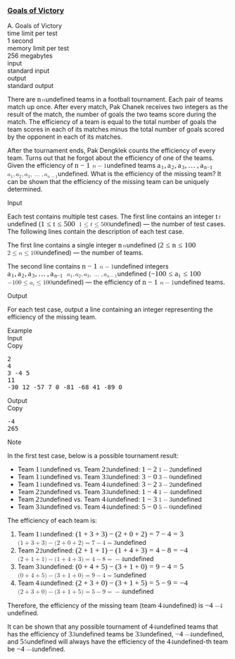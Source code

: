 <h3><a href="https://codeforces.com/contest/1877/problem/A" target="_blank" rel="noopener noreferrer">Goals of Victory</a></h3>
<div class="header"><div class="title">A. Goals of Victory</div><div class="time-limit"><div class="property-title">time limit per test</div>1 second</div><div class="memory-limit"><div class="property-title">memory limit per test</div>256 megabytes</div><div class="input-file input-standard"><div class="property-title">input</div>standard input</div><div class="output-file output-standard"><div class="property-title">output</div>standard output</div></div><div><p>There are <span class="MathJax_Preview" style="color: inherit;"></span><span class="MathJax" id="MathJax-Element-1-Frame" tabindex="0" data-mathml="&lt;math xmlns=&quot;http://www.w3.org/1998/Math/MathML&quot;&gt;&lt;mi&gt;n&lt;/mi&gt;&lt;/math&gt;" role="presentation" style="position: relative;"><nobr aria-hidden="true"><span class="math" id="MathJax-Span-1" style="width: 0.764em; display: inline-block;"><span style="display: inline-block; position: relative; width: 0.588em; height: 0px; font-size: 122%;"><span style="position: absolute; clip: rect(1.525em, 1000.59em, 2.345em, -999.997em); top: -2.163em; left: 0em;"><span class="mrow" id="MathJax-Span-2"><span class="mi" id="MathJax-Span-3" style="font-family: MathJax_Math-italic;">n</span></span><span style="display: inline-block; width: 0px; height: 2.169em;"></span></span></span><span style="display: inline-block; overflow: hidden; vertical-align: -0.068em; border-left: 0px solid; width: 0px; height: 0.718em;"></span></span></nobr><span class="MJX_Assistive_MathML" role="presentation"><math xmlns="http://www.w3.org/1998/Math/MathML"><mi>n</mi></math></span></span>undefined teams in a football tournament. Each pair of teams match up once. After every match, Pak Chanek receives two integers as the result of the match, the number of goals the two teams score during the match. The efficiency of a team is equal to the total number of goals the team scores in each of its matches minus the total number of goals scored by the opponent in each of its matches.</p><p>After the tournament ends, Pak Dengklek counts the efficiency of every team. Turns out that he forgot about the efficiency of one of the teams. Given the efficiency of <span class="MathJax_Preview" style="color: inherit;"></span><span class="MathJax" id="MathJax-Element-2-Frame" tabindex="0" data-mathml="&lt;math xmlns=&quot;http://www.w3.org/1998/Math/MathML&quot;&gt;&lt;mi&gt;n&lt;/mi&gt;&lt;mo&gt;&amp;#x2212;&lt;/mo&gt;&lt;mn&gt;1&lt;/mn&gt;&lt;/math&gt;" role="presentation" style="position: relative;"><nobr aria-hidden="true"><span class="math" id="MathJax-Span-4" style="width: 2.872em; display: inline-block;"><span style="display: inline-block; position: relative; width: 2.345em; height: 0px; font-size: 122%;"><span style="position: absolute; clip: rect(1.35em, 1002.29em, 2.403em, -999.997em); top: -2.163em; left: 0em;"><span class="mrow" id="MathJax-Span-5"><span class="mi" id="MathJax-Span-6" style="font-family: MathJax_Math-italic;">n</span><span class="mo" id="MathJax-Span-7" style="font-family: MathJax_Main; padding-left: 0.237em;">−</span><span class="mn" id="MathJax-Span-8" style="font-family: MathJax_Main; padding-left: 0.237em;">1</span></span><span style="display: inline-block; width: 0px; height: 2.169em;"></span></span></span><span style="display: inline-block; overflow: hidden; vertical-align: -0.139em; border-left: 0px solid; width: 0px; height: 1.075em;"></span></span></nobr><span class="MJX_Assistive_MathML" role="presentation"><math xmlns="http://www.w3.org/1998/Math/MathML"><mi>n</mi><mo>−</mo><mn>1</mn></math></span></span>undefined teams <span class="MathJax_Preview" style="color: inherit;"></span><span class="MathJax" id="MathJax-Element-3-Frame" tabindex="0" data-mathml="&lt;math xmlns=&quot;http://www.w3.org/1998/Math/MathML&quot;&gt;&lt;msub&gt;&lt;mi&gt;a&lt;/mi&gt;&lt;mn&gt;1&lt;/mn&gt;&lt;/msub&gt;&lt;mo&gt;,&lt;/mo&gt;&lt;msub&gt;&lt;mi&gt;a&lt;/mi&gt;&lt;mn&gt;2&lt;/mn&gt;&lt;/msub&gt;&lt;mo&gt;,&lt;/mo&gt;&lt;msub&gt;&lt;mi&gt;a&lt;/mi&gt;&lt;mn&gt;3&lt;/mn&gt;&lt;/msub&gt;&lt;mo&gt;,&lt;/mo&gt;&lt;mo&gt;&amp;#x2026;&lt;/mo&gt;&lt;mo&gt;,&lt;/mo&gt;&lt;msub&gt;&lt;mi&gt;a&lt;/mi&gt;&lt;mrow class=&quot;MJX-TeXAtom-ORD&quot;&gt;&lt;mi&gt;n&lt;/mi&gt;&lt;mo&gt;&amp;#x2212;&lt;/mo&gt;&lt;mn&gt;1&lt;/mn&gt;&lt;/mrow&gt;&lt;/msub&gt;&lt;/math&gt;" role="presentation" style="position: relative;"><nobr aria-hidden="true"><span class="math" id="MathJax-Span-9" style="width: 9.663em; display: inline-block;"><span style="display: inline-block; position: relative; width: 7.907em; height: 0px; font-size: 122%;"><span style="position: absolute; clip: rect(1.525em, 1007.91em, 2.579em, -999.997em); top: -2.163em; left: 0em;"><span class="mrow" id="MathJax-Span-10"><span class="msubsup" id="MathJax-Span-11"><span style="display: inline-block; position: relative; width: 0.94em; height: 0px;"><span style="position: absolute; clip: rect(3.34em, 1000.53em, 4.16em, -999.997em); top: -3.978em; left: 0em;"><span class="mi" id="MathJax-Span-12" style="font-family: MathJax_Math-italic;">a</span><span style="display: inline-block; width: 0px; height: 3.984em;"></span></span><span style="position: absolute; top: -3.803em; left: 0.53em;"><span class="mn" id="MathJax-Span-13" style="font-size: 70.7%; font-family: MathJax_Main;">1</span><span style="display: inline-block; width: 0px; height: 3.984em;"></span></span></span></span><span class="mo" id="MathJax-Span-14" style="font-family: MathJax_Main;">,</span><span class="msubsup" id="MathJax-Span-15" style="padding-left: 0.179em;"><span style="display: inline-block; position: relative; width: 0.94em; height: 0px;"><span style="position: absolute; clip: rect(3.34em, 1000.53em, 4.16em, -999.997em); top: -3.978em; left: 0em;"><span class="mi" id="MathJax-Span-16" style="font-family: MathJax_Math-italic;">a</span><span style="display: inline-block; width: 0px; height: 3.984em;"></span></span><span style="position: absolute; top: -3.803em; left: 0.53em;"><span class="mn" id="MathJax-Span-17" style="font-size: 70.7%; font-family: MathJax_Main;">2</span><span style="display: inline-block; width: 0px; height: 3.984em;"></span></span></span></span><span class="mo" id="MathJax-Span-18" style="font-family: MathJax_Main;">,</span><span class="msubsup" id="MathJax-Span-19" style="padding-left: 0.179em;"><span style="display: inline-block; position: relative; width: 0.94em; height: 0px;"><span style="position: absolute; clip: rect(3.34em, 1000.53em, 4.16em, -999.997em); top: -3.978em; left: 0em;"><span class="mi" id="MathJax-Span-20" style="font-family: MathJax_Math-italic;">a</span><span style="display: inline-block; width: 0px; height: 3.984em;"></span></span><span style="position: absolute; top: -3.803em; left: 0.53em;"><span class="mn" id="MathJax-Span-21" style="font-size: 70.7%; font-family: MathJax_Main;">3</span><span style="display: inline-block; width: 0px; height: 3.984em;"></span></span></span></span><span class="mo" id="MathJax-Span-22" style="font-family: MathJax_Main;">,</span><span class="mo" id="MathJax-Span-23" style="font-family: MathJax_Main; padding-left: 0.179em;">…</span><span class="mo" id="MathJax-Span-24" style="font-family: MathJax_Main; padding-left: 0.179em;">,</span><span class="msubsup" id="MathJax-Span-25" style="padding-left: 0.179em;"><span style="display: inline-block; position: relative; width: 1.935em; height: 0px;"><span style="position: absolute; clip: rect(3.34em, 1000.53em, 4.16em, -999.997em); top: -3.978em; left: 0em;"><span class="mi" id="MathJax-Span-26" style="font-family: MathJax_Math-italic;">a</span><span style="display: inline-block; width: 0px; height: 3.984em;"></span></span><span style="position: absolute; top: -3.803em; left: 0.53em;"><span class="texatom" id="MathJax-Span-27"><span class="mrow" id="MathJax-Span-28"><span class="mi" id="MathJax-Span-29" style="font-size: 70.7%; font-family: MathJax_Math-italic;">n</span><span class="mo" id="MathJax-Span-30" style="font-size: 70.7%; font-family: MathJax_Main;">−</span><span class="mn" id="MathJax-Span-31" style="font-size: 70.7%; font-family: MathJax_Main;">1</span></span></span><span style="display: inline-block; width: 0px; height: 3.984em;"></span></span></span></span></span><span style="display: inline-block; width: 0px; height: 2.169em;"></span></span></span><span style="display: inline-block; overflow: hidden; vertical-align: -0.354em; border-left: 0px solid; width: 0px; height: 0.932em;"></span></span></nobr><span class="MJX_Assistive_MathML" role="presentation"><math xmlns="http://www.w3.org/1998/Math/MathML"><msub><mi>a</mi><mn>1</mn></msub><mo>,</mo><msub><mi>a</mi><mn>2</mn></msub><mo>,</mo><msub><mi>a</mi><mn>3</mn></msub><mo>,</mo><mo>…</mo><mo>,</mo><msub><mi>a</mi><mrow class="MJX-TeXAtom-ORD"><mi>n</mi><mo>−</mo><mn>1</mn></mrow></msub></math></span></span>undefined. What is the efficiency of the missing team? It can be shown that the efficiency of the missing team can be uniquely determined.</p></div><div class="input-specification"><div class="section-title">Input</div><p>Each test contains multiple test cases. The first line contains an integer <span class="MathJax_Preview" style="color: inherit;"></span><span class="MathJax" id="MathJax-Element-4-Frame" tabindex="0" data-mathml="&lt;math xmlns=&quot;http://www.w3.org/1998/Math/MathML&quot;&gt;&lt;mi&gt;t&lt;/mi&gt;&lt;/math&gt;" role="presentation" style="position: relative;"><nobr aria-hidden="true"><span class="math" id="MathJax-Span-32" style="width: 0.471em; display: inline-block;"><span style="display: inline-block; position: relative; width: 0.354em; height: 0px; font-size: 122%;"><span style="position: absolute; clip: rect(1.35em, 1000.3em, 2.345em, -999.997em); top: -2.163em; left: 0em;"><span class="mrow" id="MathJax-Span-33"><span class="mi" id="MathJax-Span-34" style="font-family: MathJax_Math-italic;">t</span></span><span style="display: inline-block; width: 0px; height: 2.169em;"></span></span></span><span style="display: inline-block; overflow: hidden; vertical-align: -0.068em; border-left: 0px solid; width: 0px; height: 0.932em;"></span></span></nobr><span class="MJX_Assistive_MathML" role="presentation"><math xmlns="http://www.w3.org/1998/Math/MathML"><mi>t</mi></math></span></span>undefined (<span class="MathJax_Preview" style="color: inherit;"></span><span class="MathJax" id="MathJax-Element-5-Frame" tabindex="0" data-mathml="&lt;math xmlns=&quot;http://www.w3.org/1998/Math/MathML&quot;&gt;&lt;mn&gt;1&lt;/mn&gt;&lt;mo&gt;&amp;#x2264;&lt;/mo&gt;&lt;mi&gt;t&lt;/mi&gt;&lt;mo&gt;&amp;#x2264;&lt;/mo&gt;&lt;mn&gt;500&lt;/mn&gt;&lt;/math&gt;" role="presentation" style="position: relative;"><nobr aria-hidden="true"><span class="math" id="MathJax-Span-35" style="width: 6.209em; display: inline-block;"><span style="display: inline-block; position: relative; width: 5.097em; height: 0px; font-size: 122%;"><span style="position: absolute; clip: rect(1.35em, 1005.04em, 2.462em, -999.997em); top: -2.163em; left: 0em;"><span class="mrow" id="MathJax-Span-36"><span class="mn" id="MathJax-Span-37" style="font-family: MathJax_Main;">1</span><span class="mo" id="MathJax-Span-38" style="font-family: MathJax_Main; padding-left: 0.296em;">≤</span><span class="mi" id="MathJax-Span-39" style="font-family: MathJax_Math-italic; padding-left: 0.296em;">t</span><span class="mo" id="MathJax-Span-40" style="font-family: MathJax_Main; padding-left: 0.296em;">≤</span><span class="mn" id="MathJax-Span-41" style="font-family: MathJax_Main; padding-left: 0.296em;">500</span></span><span style="display: inline-block; width: 0px; height: 2.169em;"></span></span></span><span style="display: inline-block; overflow: hidden; vertical-align: -0.211em; border-left: 0px solid; width: 0px; height: 1.146em;"></span></span></nobr><span class="MJX_Assistive_MathML" role="presentation"><math xmlns="http://www.w3.org/1998/Math/MathML"><mn>1</mn><mo>≤</mo><mi>t</mi><mo>≤</mo><mn>500</mn></math></span></span>undefined) — the number of test cases. The following lines contain the description of each test case.</p><p>The first line contains a single integer <span class="MathJax_Preview" style="color: inherit;"></span><span class="MathJax" id="MathJax-Element-6-Frame" tabindex="0" data-mathml="&lt;math xmlns=&quot;http://www.w3.org/1998/Math/MathML&quot;&gt;&lt;mi&gt;n&lt;/mi&gt;&lt;/math&gt;" role="presentation" style="position: relative;"><nobr aria-hidden="true"><span class="math" id="MathJax-Span-42" style="width: 0.764em; display: inline-block;"><span style="display: inline-block; position: relative; width: 0.588em; height: 0px; font-size: 122%;"><span style="position: absolute; clip: rect(1.525em, 1000.59em, 2.345em, -999.997em); top: -2.163em; left: 0em;"><span class="mrow" id="MathJax-Span-43"><span class="mi" id="MathJax-Span-44" style="font-family: MathJax_Math-italic;">n</span></span><span style="display: inline-block; width: 0px; height: 2.169em;"></span></span></span><span style="display: inline-block; overflow: hidden; vertical-align: -0.068em; border-left: 0px solid; width: 0px; height: 0.718em;"></span></span></nobr><span class="MJX_Assistive_MathML" role="presentation"><math xmlns="http://www.w3.org/1998/Math/MathML"><mi>n</mi></math></span></span>undefined (<span class="MathJax_Preview" style="color: inherit;"></span><span class="MathJax" id="MathJax-Element-7-Frame" tabindex="0" data-mathml="&lt;math xmlns=&quot;http://www.w3.org/1998/Math/MathML&quot;&gt;&lt;mn&gt;2&lt;/mn&gt;&lt;mo&gt;&amp;#x2264;&lt;/mo&gt;&lt;mi&gt;n&lt;/mi&gt;&lt;mo&gt;&amp;#x2264;&lt;/mo&gt;&lt;mn&gt;100&lt;/mn&gt;&lt;/math&gt;" role="presentation" style="position: relative;"><nobr aria-hidden="true"><span class="math" id="MathJax-Span-45" style="width: 6.502em; display: inline-block;"><span style="display: inline-block; position: relative; width: 5.331em; height: 0px; font-size: 122%;"><span style="position: absolute; clip: rect(1.35em, 1005.27em, 2.462em, -999.997em); top: -2.163em; left: 0em;"><span class="mrow" id="MathJax-Span-46"><span class="mn" id="MathJax-Span-47" style="font-family: MathJax_Main;">2</span><span class="mo" id="MathJax-Span-48" style="font-family: MathJax_Main; padding-left: 0.296em;">≤</span><span class="mi" id="MathJax-Span-49" style="font-family: MathJax_Math-italic; padding-left: 0.296em;">n</span><span class="mo" id="MathJax-Span-50" style="font-family: MathJax_Main; padding-left: 0.296em;">≤</span><span class="mn" id="MathJax-Span-51" style="font-family: MathJax_Main; padding-left: 0.296em;">100</span></span><span style="display: inline-block; width: 0px; height: 2.169em;"></span></span></span><span style="display: inline-block; overflow: hidden; vertical-align: -0.211em; border-left: 0px solid; width: 0px; height: 1.146em;"></span></span></nobr><span class="MJX_Assistive_MathML" role="presentation"><math xmlns="http://www.w3.org/1998/Math/MathML"><mn>2</mn><mo>≤</mo><mi>n</mi><mo>≤</mo><mn>100</mn></math></span></span>undefined) — the number of teams.</p><p>The second line contains <span class="MathJax_Preview" style="color: inherit;"></span><span class="MathJax" id="MathJax-Element-8-Frame" tabindex="0" data-mathml="&lt;math xmlns=&quot;http://www.w3.org/1998/Math/MathML&quot;&gt;&lt;mi&gt;n&lt;/mi&gt;&lt;mo&gt;&amp;#x2212;&lt;/mo&gt;&lt;mn&gt;1&lt;/mn&gt;&lt;/math&gt;" role="presentation" style="position: relative;"><nobr aria-hidden="true"><span class="math" id="MathJax-Span-52" style="width: 2.872em; display: inline-block;"><span style="display: inline-block; position: relative; width: 2.345em; height: 0px; font-size: 122%;"><span style="position: absolute; clip: rect(1.35em, 1002.29em, 2.403em, -999.997em); top: -2.163em; left: 0em;"><span class="mrow" id="MathJax-Span-53"><span class="mi" id="MathJax-Span-54" style="font-family: MathJax_Math-italic;">n</span><span class="mo" id="MathJax-Span-55" style="font-family: MathJax_Main; padding-left: 0.237em;">−</span><span class="mn" id="MathJax-Span-56" style="font-family: MathJax_Main; padding-left: 0.237em;">1</span></span><span style="display: inline-block; width: 0px; height: 2.169em;"></span></span></span><span style="display: inline-block; overflow: hidden; vertical-align: -0.139em; border-left: 0px solid; width: 0px; height: 1.075em;"></span></span></nobr><span class="MJX_Assistive_MathML" role="presentation"><math xmlns="http://www.w3.org/1998/Math/MathML"><mi>n</mi><mo>−</mo><mn>1</mn></math></span></span>undefined integers <span class="MathJax_Preview" style="color: inherit;"></span><span class="MathJax" id="MathJax-Element-9-Frame" tabindex="0" data-mathml="&lt;math xmlns=&quot;http://www.w3.org/1998/Math/MathML&quot;&gt;&lt;msub&gt;&lt;mi&gt;a&lt;/mi&gt;&lt;mn&gt;1&lt;/mn&gt;&lt;/msub&gt;&lt;mo&gt;,&lt;/mo&gt;&lt;msub&gt;&lt;mi&gt;a&lt;/mi&gt;&lt;mn&gt;2&lt;/mn&gt;&lt;/msub&gt;&lt;mo&gt;,&lt;/mo&gt;&lt;msub&gt;&lt;mi&gt;a&lt;/mi&gt;&lt;mn&gt;3&lt;/mn&gt;&lt;/msub&gt;&lt;mo&gt;,&lt;/mo&gt;&lt;mo&gt;&amp;#x2026;&lt;/mo&gt;&lt;mo&gt;,&lt;/mo&gt;&lt;msub&gt;&lt;mi&gt;a&lt;/mi&gt;&lt;mrow class=&quot;MJX-TeXAtom-ORD&quot;&gt;&lt;mi&gt;n&lt;/mi&gt;&lt;mo&gt;&amp;#x2212;&lt;/mo&gt;&lt;mn&gt;1&lt;/mn&gt;&lt;/mrow&gt;&lt;/msub&gt;&lt;/math&gt;" role="presentation" style="position: relative;"><nobr aria-hidden="true"><span class="math" id="MathJax-Span-57" style="width: 9.663em; display: inline-block;"><span style="display: inline-block; position: relative; width: 7.907em; height: 0px; font-size: 122%;"><span style="position: absolute; clip: rect(1.525em, 1007.91em, 2.579em, -999.997em); top: -2.163em; left: 0em;"><span class="mrow" id="MathJax-Span-58"><span class="msubsup" id="MathJax-Span-59"><span style="display: inline-block; position: relative; width: 0.94em; height: 0px;"><span style="position: absolute; clip: rect(3.34em, 1000.53em, 4.16em, -999.997em); top: -3.978em; left: 0em;"><span class="mi" id="MathJax-Span-60" style="font-family: MathJax_Math-italic;">a</span><span style="display: inline-block; width: 0px; height: 3.984em;"></span></span><span style="position: absolute; top: -3.803em; left: 0.53em;"><span class="mn" id="MathJax-Span-61" style="font-size: 70.7%; font-family: MathJax_Main;">1</span><span style="display: inline-block; width: 0px; height: 3.984em;"></span></span></span></span><span class="mo" id="MathJax-Span-62" style="font-family: MathJax_Main;">,</span><span class="msubsup" id="MathJax-Span-63" style="padding-left: 0.179em;"><span style="display: inline-block; position: relative; width: 0.94em; height: 0px;"><span style="position: absolute; clip: rect(3.34em, 1000.53em, 4.16em, -999.997em); top: -3.978em; left: 0em;"><span class="mi" id="MathJax-Span-64" style="font-family: MathJax_Math-italic;">a</span><span style="display: inline-block; width: 0px; height: 3.984em;"></span></span><span style="position: absolute; top: -3.803em; left: 0.53em;"><span class="mn" id="MathJax-Span-65" style="font-size: 70.7%; font-family: MathJax_Main;">2</span><span style="display: inline-block; width: 0px; height: 3.984em;"></span></span></span></span><span class="mo" id="MathJax-Span-66" style="font-family: MathJax_Main;">,</span><span class="msubsup" id="MathJax-Span-67" style="padding-left: 0.179em;"><span style="display: inline-block; position: relative; width: 0.94em; height: 0px;"><span style="position: absolute; clip: rect(3.34em, 1000.53em, 4.16em, -999.997em); top: -3.978em; left: 0em;"><span class="mi" id="MathJax-Span-68" style="font-family: MathJax_Math-italic;">a</span><span style="display: inline-block; width: 0px; height: 3.984em;"></span></span><span style="position: absolute; top: -3.803em; left: 0.53em;"><span class="mn" id="MathJax-Span-69" style="font-size: 70.7%; font-family: MathJax_Main;">3</span><span style="display: inline-block; width: 0px; height: 3.984em;"></span></span></span></span><span class="mo" id="MathJax-Span-70" style="font-family: MathJax_Main;">,</span><span class="mo" id="MathJax-Span-71" style="font-family: MathJax_Main; padding-left: 0.179em;">…</span><span class="mo" id="MathJax-Span-72" style="font-family: MathJax_Main; padding-left: 0.179em;">,</span><span class="msubsup" id="MathJax-Span-73" style="padding-left: 0.179em;"><span style="display: inline-block; position: relative; width: 1.935em; height: 0px;"><span style="position: absolute; clip: rect(3.34em, 1000.53em, 4.16em, -999.997em); top: -3.978em; left: 0em;"><span class="mi" id="MathJax-Span-74" style="font-family: MathJax_Math-italic;">a</span><span style="display: inline-block; width: 0px; height: 3.984em;"></span></span><span style="position: absolute; top: -3.803em; left: 0.53em;"><span class="texatom" id="MathJax-Span-75"><span class="mrow" id="MathJax-Span-76"><span class="mi" id="MathJax-Span-77" style="font-size: 70.7%; font-family: MathJax_Math-italic;">n</span><span class="mo" id="MathJax-Span-78" style="font-size: 70.7%; font-family: MathJax_Main;">−</span><span class="mn" id="MathJax-Span-79" style="font-size: 70.7%; font-family: MathJax_Main;">1</span></span></span><span style="display: inline-block; width: 0px; height: 3.984em;"></span></span></span></span></span><span style="display: inline-block; width: 0px; height: 2.169em;"></span></span></span><span style="display: inline-block; overflow: hidden; vertical-align: -0.354em; border-left: 0px solid; width: 0px; height: 0.932em;"></span></span></nobr><span class="MJX_Assistive_MathML" role="presentation"><math xmlns="http://www.w3.org/1998/Math/MathML"><msub><mi>a</mi><mn>1</mn></msub><mo>,</mo><msub><mi>a</mi><mn>2</mn></msub><mo>,</mo><msub><mi>a</mi><mn>3</mn></msub><mo>,</mo><mo>…</mo><mo>,</mo><msub><mi>a</mi><mrow class="MJX-TeXAtom-ORD"><mi>n</mi><mo>−</mo><mn>1</mn></mrow></msub></math></span></span>undefined (<span class="MathJax_Preview" style="color: inherit;"></span><span class="MathJax" id="MathJax-Element-10-Frame" tabindex="0" data-mathml="&lt;math xmlns=&quot;http://www.w3.org/1998/Math/MathML&quot;&gt;&lt;mo&gt;&amp;#x2212;&lt;/mo&gt;&lt;mn&gt;100&lt;/mn&gt;&lt;mo&gt;&amp;#x2264;&lt;/mo&gt;&lt;msub&gt;&lt;mi&gt;a&lt;/mi&gt;&lt;mi&gt;i&lt;/mi&gt;&lt;/msub&gt;&lt;mo&gt;&amp;#x2264;&lt;/mo&gt;&lt;mn&gt;100&lt;/mn&gt;&lt;/math&gt;" role="presentation" style="position: relative;"><nobr aria-hidden="true"><span class="math" id="MathJax-Span-80" style="width: 8.961em; display: inline-block;"><span style="display: inline-block; position: relative; width: 7.321em; height: 0px; font-size: 122%;"><span style="position: absolute; clip: rect(1.35em, 1007.26em, 2.52em, -999.997em); top: -2.163em; left: 0em;"><span class="mrow" id="MathJax-Span-81"><span class="mo" id="MathJax-Span-82" style="font-family: MathJax_Main;">−</span><span class="mn" id="MathJax-Span-83" style="font-family: MathJax_Main;">100</span><span class="mo" id="MathJax-Span-84" style="font-family: MathJax_Main; padding-left: 0.296em;">≤</span><span class="msubsup" id="MathJax-Span-85" style="padding-left: 0.296em;"><span style="display: inline-block; position: relative; width: 0.823em; height: 0px;"><span style="position: absolute; clip: rect(3.34em, 1000.53em, 4.16em, -999.997em); top: -3.978em; left: 0em;"><span class="mi" id="MathJax-Span-86" style="font-family: MathJax_Math-italic;">a</span><span style="display: inline-block; width: 0px; height: 3.984em;"></span></span><span style="position: absolute; top: -3.803em; left: 0.53em;"><span class="mi" id="MathJax-Span-87" style="font-size: 70.7%; font-family: MathJax_Math-italic;">i</span><span style="display: inline-block; width: 0px; height: 3.984em;"></span></span></span></span><span class="mo" id="MathJax-Span-88" style="font-family: MathJax_Main; padding-left: 0.296em;">≤</span><span class="mn" id="MathJax-Span-89" style="font-family: MathJax_Main; padding-left: 0.296em;">100</span></span><span style="display: inline-block; width: 0px; height: 2.169em;"></span></span></span><span style="display: inline-block; overflow: hidden; vertical-align: -0.282em; border-left: 0px solid; width: 0px; height: 1.146em;"></span></span></nobr><span class="MJX_Assistive_MathML" role="presentation"><math xmlns="http://www.w3.org/1998/Math/MathML"><mo>−</mo><mn>100</mn><mo>≤</mo><msub><mi>a</mi><mi>i</mi></msub><mo>≤</mo><mn>100</mn></math></span></span>undefined) — the efficiency of <span class="MathJax_Preview" style="color: inherit;"></span><span class="MathJax" id="MathJax-Element-11-Frame" tabindex="0" data-mathml="&lt;math xmlns=&quot;http://www.w3.org/1998/Math/MathML&quot;&gt;&lt;mi&gt;n&lt;/mi&gt;&lt;mo&gt;&amp;#x2212;&lt;/mo&gt;&lt;mn&gt;1&lt;/mn&gt;&lt;/math&gt;" role="presentation" style="position: relative;"><nobr aria-hidden="true"><span class="math" id="MathJax-Span-90" style="width: 2.872em; display: inline-block;"><span style="display: inline-block; position: relative; width: 2.345em; height: 0px; font-size: 122%;"><span style="position: absolute; clip: rect(1.35em, 1002.29em, 2.403em, -999.997em); top: -2.163em; left: 0em;"><span class="mrow" id="MathJax-Span-91"><span class="mi" id="MathJax-Span-92" style="font-family: MathJax_Math-italic;">n</span><span class="mo" id="MathJax-Span-93" style="font-family: MathJax_Main; padding-left: 0.237em;">−</span><span class="mn" id="MathJax-Span-94" style="font-family: MathJax_Main; padding-left: 0.237em;">1</span></span><span style="display: inline-block; width: 0px; height: 2.169em;"></span></span></span><span style="display: inline-block; overflow: hidden; vertical-align: -0.139em; border-left: 0px solid; width: 0px; height: 1.075em;"></span></span></nobr><span class="MJX_Assistive_MathML" role="presentation"><math xmlns="http://www.w3.org/1998/Math/MathML"><mi>n</mi><mo>−</mo><mn>1</mn></math></span></span>undefined teams.</p></div><div class="output-specification"><div class="section-title">Output</div><p>For each test case, output a line containing an integer representing the efficiency of the missing team.</p></div><div class="sample-tests"><div class="section-title">Example</div><div class="sample-test"><div class="input"><div class="title">Input<div title="Copy" data-clipboard-target="#id008741464341502179" id="id000501427290897708" class="input-output-copier">Copy</div></div><pre id="id008741464341502179"><div class="test-example-line test-example-line-even test-example-line-0">2</div><div class="test-example-line test-example-line-odd test-example-line-1">4</div><div class="test-example-line test-example-line-odd test-example-line-1">3 -4 5</div><div class="test-example-line test-example-line-even test-example-line-2">11</div><div class="test-example-line test-example-line-even test-example-line-2">-30 12 -57 7 0 -81 -68 41 -89 0</div></pre></div><div class="output"><div class="title">Output<div title="Copy" data-clipboard-target="#id004230895933321229" id="id007380024029193347" class="input-output-copier">Copy</div></div><pre id="id004230895933321229">-4
265
</pre></div></div></div><div class="note"><div class="section-title">Note</div><p>In the first test case, below is a possible tournament result: </p><ul> <li> Team <span class="MathJax_Preview" style="color: inherit;"></span><span class="MathJax" id="MathJax-Element-12-Frame" tabindex="0" data-mathml="&lt;math xmlns=&quot;http://www.w3.org/1998/Math/MathML&quot;&gt;&lt;mn&gt;1&lt;/mn&gt;&lt;/math&gt;" role="presentation" style="position: relative;"><nobr aria-hidden="true"><span class="math" id="MathJax-Span-95" style="width: 0.647em; display: inline-block;"><span style="display: inline-block; position: relative; width: 0.53em; height: 0px; font-size: 122%;"><span style="position: absolute; clip: rect(1.35em, 1000.47em, 2.345em, -999.997em); top: -2.163em; left: 0em;"><span class="mrow" id="MathJax-Span-96"><span class="mn" id="MathJax-Span-97" style="font-family: MathJax_Main;">1</span></span><span style="display: inline-block; width: 0px; height: 2.169em;"></span></span></span><span style="display: inline-block; overflow: hidden; vertical-align: -0.068em; border-left: 0px solid; width: 0px; height: 0.932em;"></span></span></nobr><span class="MJX_Assistive_MathML" role="presentation"><math xmlns="http://www.w3.org/1998/Math/MathML"><mn>1</mn></math></span></span>undefined vs. Team <span class="MathJax_Preview" style="color: inherit;"></span><span class="MathJax" id="MathJax-Element-13-Frame" tabindex="0" data-mathml="&lt;math xmlns=&quot;http://www.w3.org/1998/Math/MathML&quot;&gt;&lt;mn&gt;2&lt;/mn&gt;&lt;/math&gt;" role="presentation" style="position: relative;"><nobr aria-hidden="true"><span class="math" id="MathJax-Span-98" style="width: 0.647em; display: inline-block;"><span style="display: inline-block; position: relative; width: 0.53em; height: 0px; font-size: 122%;"><span style="position: absolute; clip: rect(1.35em, 1000.47em, 2.345em, -999.997em); top: -2.163em; left: 0em;"><span class="mrow" id="MathJax-Span-99"><span class="mn" id="MathJax-Span-100" style="font-family: MathJax_Main;">2</span></span><span style="display: inline-block; width: 0px; height: 2.169em;"></span></span></span><span style="display: inline-block; overflow: hidden; vertical-align: -0.068em; border-left: 0px solid; width: 0px; height: 0.932em;"></span></span></nobr><span class="MJX_Assistive_MathML" role="presentation"><math xmlns="http://www.w3.org/1998/Math/MathML"><mn>2</mn></math></span></span>undefined: <span class="MathJax_Preview" style="color: inherit;"></span><span class="MathJax" id="MathJax-Element-14-Frame" tabindex="0" data-mathml="&lt;math xmlns=&quot;http://www.w3.org/1998/Math/MathML&quot;&gt;&lt;mn&gt;1&lt;/mn&gt;&lt;mo&gt;&amp;#x2212;&lt;/mo&gt;&lt;mn&gt;2&lt;/mn&gt;&lt;/math&gt;" role="presentation" style="position: relative;"><nobr aria-hidden="true"><span class="math" id="MathJax-Span-101" style="width: 2.755em; display: inline-block;"><span style="display: inline-block; position: relative; width: 2.228em; height: 0px; font-size: 122%;"><span style="position: absolute; clip: rect(1.35em, 1002.17em, 2.403em, -999.997em); top: -2.163em; left: 0em;"><span class="mrow" id="MathJax-Span-102"><span class="mn" id="MathJax-Span-103" style="font-family: MathJax_Main;">1</span><span class="mo" id="MathJax-Span-104" style="font-family: MathJax_Main; padding-left: 0.237em;">−</span><span class="mn" id="MathJax-Span-105" style="font-family: MathJax_Main; padding-left: 0.237em;">2</span></span><span style="display: inline-block; width: 0px; height: 2.169em;"></span></span></span><span style="display: inline-block; overflow: hidden; vertical-align: -0.139em; border-left: 0px solid; width: 0px; height: 1.075em;"></span></span></nobr><span class="MJX_Assistive_MathML" role="presentation"><math xmlns="http://www.w3.org/1998/Math/MathML"><mn>1</mn><mo>−</mo><mn>2</mn></math></span></span>undefined </li><li> Team <span class="MathJax_Preview" style="color: inherit;"></span><span class="MathJax" id="MathJax-Element-15-Frame" tabindex="0" data-mathml="&lt;math xmlns=&quot;http://www.w3.org/1998/Math/MathML&quot;&gt;&lt;mn&gt;1&lt;/mn&gt;&lt;/math&gt;" role="presentation" style="position: relative;"><nobr aria-hidden="true"><span class="math" id="MathJax-Span-106" style="width: 0.647em; display: inline-block;"><span style="display: inline-block; position: relative; width: 0.53em; height: 0px; font-size: 122%;"><span style="position: absolute; clip: rect(1.35em, 1000.47em, 2.345em, -999.997em); top: -2.163em; left: 0em;"><span class="mrow" id="MathJax-Span-107"><span class="mn" id="MathJax-Span-108" style="font-family: MathJax_Main;">1</span></span><span style="display: inline-block; width: 0px; height: 2.169em;"></span></span></span><span style="display: inline-block; overflow: hidden; vertical-align: -0.068em; border-left: 0px solid; width: 0px; height: 0.932em;"></span></span></nobr><span class="MJX_Assistive_MathML" role="presentation"><math xmlns="http://www.w3.org/1998/Math/MathML"><mn>1</mn></math></span></span>undefined vs. Team <span class="MathJax_Preview" style="color: inherit;"></span><span class="MathJax" id="MathJax-Element-16-Frame" tabindex="0" data-mathml="&lt;math xmlns=&quot;http://www.w3.org/1998/Math/MathML&quot;&gt;&lt;mn&gt;3&lt;/mn&gt;&lt;/math&gt;" role="presentation" style="position: relative;"><nobr aria-hidden="true"><span class="math" id="MathJax-Span-109" style="width: 0.647em; display: inline-block;"><span style="display: inline-block; position: relative; width: 0.53em; height: 0px; font-size: 122%;"><span style="position: absolute; clip: rect(1.35em, 1000.47em, 2.345em, -999.997em); top: -2.163em; left: 0em;"><span class="mrow" id="MathJax-Span-110"><span class="mn" id="MathJax-Span-111" style="font-family: MathJax_Main;">3</span></span><span style="display: inline-block; width: 0px; height: 2.169em;"></span></span></span><span style="display: inline-block; overflow: hidden; vertical-align: -0.068em; border-left: 0px solid; width: 0px; height: 1.004em;"></span></span></nobr><span class="MJX_Assistive_MathML" role="presentation"><math xmlns="http://www.w3.org/1998/Math/MathML"><mn>3</mn></math></span></span>undefined: <span class="MathJax_Preview" style="color: inherit;"></span><span class="MathJax" id="MathJax-Element-17-Frame" tabindex="0" data-mathml="&lt;math xmlns=&quot;http://www.w3.org/1998/Math/MathML&quot;&gt;&lt;mn&gt;3&lt;/mn&gt;&lt;mo&gt;&amp;#x2212;&lt;/mo&gt;&lt;mn&gt;0&lt;/mn&gt;&lt;/math&gt;" role="presentation" style="position: relative;"><nobr aria-hidden="true"><span class="math" id="MathJax-Span-112" style="width: 2.755em; display: inline-block;"><span style="display: inline-block; position: relative; width: 2.228em; height: 0px; font-size: 122%;"><span style="position: absolute; clip: rect(1.35em, 1002.17em, 2.403em, -999.997em); top: -2.163em; left: 0em;"><span class="mrow" id="MathJax-Span-113"><span class="mn" id="MathJax-Span-114" style="font-family: MathJax_Main;">3</span><span class="mo" id="MathJax-Span-115" style="font-family: MathJax_Main; padding-left: 0.237em;">−</span><span class="mn" id="MathJax-Span-116" style="font-family: MathJax_Main; padding-left: 0.237em;">0</span></span><span style="display: inline-block; width: 0px; height: 2.169em;"></span></span></span><span style="display: inline-block; overflow: hidden; vertical-align: -0.139em; border-left: 0px solid; width: 0px; height: 1.075em;"></span></span></nobr><span class="MJX_Assistive_MathML" role="presentation"><math xmlns="http://www.w3.org/1998/Math/MathML"><mn>3</mn><mo>−</mo><mn>0</mn></math></span></span>undefined </li><li> Team <span class="MathJax_Preview" style="color: inherit;"></span><span class="MathJax" id="MathJax-Element-18-Frame" tabindex="0" data-mathml="&lt;math xmlns=&quot;http://www.w3.org/1998/Math/MathML&quot;&gt;&lt;mn&gt;1&lt;/mn&gt;&lt;/math&gt;" role="presentation" style="position: relative;"><nobr aria-hidden="true"><span class="math" id="MathJax-Span-117" style="width: 0.647em; display: inline-block;"><span style="display: inline-block; position: relative; width: 0.53em; height: 0px; font-size: 122%;"><span style="position: absolute; clip: rect(1.35em, 1000.47em, 2.345em, -999.997em); top: -2.163em; left: 0em;"><span class="mrow" id="MathJax-Span-118"><span class="mn" id="MathJax-Span-119" style="font-family: MathJax_Main;">1</span></span><span style="display: inline-block; width: 0px; height: 2.169em;"></span></span></span><span style="display: inline-block; overflow: hidden; vertical-align: -0.068em; border-left: 0px solid; width: 0px; height: 0.932em;"></span></span></nobr><span class="MJX_Assistive_MathML" role="presentation"><math xmlns="http://www.w3.org/1998/Math/MathML"><mn>1</mn></math></span></span>undefined vs. Team <span class="MathJax_Preview" style="color: inherit;"></span><span class="MathJax" id="MathJax-Element-19-Frame" tabindex="0" data-mathml="&lt;math xmlns=&quot;http://www.w3.org/1998/Math/MathML&quot;&gt;&lt;mn&gt;4&lt;/mn&gt;&lt;/math&gt;" role="presentation" style="position: relative;"><nobr aria-hidden="true"><span class="math" id="MathJax-Span-120" style="width: 0.647em; display: inline-block;"><span style="display: inline-block; position: relative; width: 0.53em; height: 0px; font-size: 122%;"><span style="position: absolute; clip: rect(1.291em, 1000.53em, 2.345em, -999.997em); top: -2.163em; left: 0em;"><span class="mrow" id="MathJax-Span-121"><span class="mn" id="MathJax-Span-122" style="font-family: MathJax_Main;">4</span></span><span style="display: inline-block; width: 0px; height: 2.169em;"></span></span></span><span style="display: inline-block; overflow: hidden; vertical-align: -0.068em; border-left: 0px solid; width: 0px; height: 1.004em;"></span></span></nobr><span class="MJX_Assistive_MathML" role="presentation"><math xmlns="http://www.w3.org/1998/Math/MathML"><mn>4</mn></math></span></span>undefined: <span class="MathJax_Preview" style="color: inherit;"></span><span class="MathJax" id="MathJax-Element-20-Frame" tabindex="0" data-mathml="&lt;math xmlns=&quot;http://www.w3.org/1998/Math/MathML&quot;&gt;&lt;mn&gt;3&lt;/mn&gt;&lt;mo&gt;&amp;#x2212;&lt;/mo&gt;&lt;mn&gt;2&lt;/mn&gt;&lt;/math&gt;" role="presentation" style="position: relative;"><nobr aria-hidden="true"><span class="math" id="MathJax-Span-123" style="width: 2.755em; display: inline-block;"><span style="display: inline-block; position: relative; width: 2.228em; height: 0px; font-size: 122%;"><span style="position: absolute; clip: rect(1.35em, 1002.17em, 2.403em, -999.997em); top: -2.163em; left: 0em;"><span class="mrow" id="MathJax-Span-124"><span class="mn" id="MathJax-Span-125" style="font-family: MathJax_Main;">3</span><span class="mo" id="MathJax-Span-126" style="font-family: MathJax_Main; padding-left: 0.237em;">−</span><span class="mn" id="MathJax-Span-127" style="font-family: MathJax_Main; padding-left: 0.237em;">2</span></span><span style="display: inline-block; width: 0px; height: 2.169em;"></span></span></span><span style="display: inline-block; overflow: hidden; vertical-align: -0.139em; border-left: 0px solid; width: 0px; height: 1.075em;"></span></span></nobr><span class="MJX_Assistive_MathML" role="presentation"><math xmlns="http://www.w3.org/1998/Math/MathML"><mn>3</mn><mo>−</mo><mn>2</mn></math></span></span>undefined </li><li> Team <span class="MathJax_Preview" style="color: inherit;"></span><span class="MathJax" id="MathJax-Element-21-Frame" tabindex="0" data-mathml="&lt;math xmlns=&quot;http://www.w3.org/1998/Math/MathML&quot;&gt;&lt;mn&gt;2&lt;/mn&gt;&lt;/math&gt;" role="presentation" style="position: relative;"><nobr aria-hidden="true"><span class="math" id="MathJax-Span-128" style="width: 0.647em; display: inline-block;"><span style="display: inline-block; position: relative; width: 0.53em; height: 0px; font-size: 122%;"><span style="position: absolute; clip: rect(1.35em, 1000.47em, 2.345em, -999.997em); top: -2.163em; left: 0em;"><span class="mrow" id="MathJax-Span-129"><span class="mn" id="MathJax-Span-130" style="font-family: MathJax_Main;">2</span></span><span style="display: inline-block; width: 0px; height: 2.169em;"></span></span></span><span style="display: inline-block; overflow: hidden; vertical-align: -0.068em; border-left: 0px solid; width: 0px; height: 0.932em;"></span></span></nobr><span class="MJX_Assistive_MathML" role="presentation"><math xmlns="http://www.w3.org/1998/Math/MathML"><mn>2</mn></math></span></span>undefined vs. Team <span class="MathJax_Preview" style="color: inherit;"></span><span class="MathJax" id="MathJax-Element-22-Frame" tabindex="0" data-mathml="&lt;math xmlns=&quot;http://www.w3.org/1998/Math/MathML&quot;&gt;&lt;mn&gt;3&lt;/mn&gt;&lt;/math&gt;" role="presentation" style="position: relative;"><nobr aria-hidden="true"><span class="math" id="MathJax-Span-131" style="width: 0.647em; display: inline-block;"><span style="display: inline-block; position: relative; width: 0.53em; height: 0px; font-size: 122%;"><span style="position: absolute; clip: rect(1.35em, 1000.47em, 2.345em, -999.997em); top: -2.163em; left: 0em;"><span class="mrow" id="MathJax-Span-132"><span class="mn" id="MathJax-Span-133" style="font-family: MathJax_Main;">3</span></span><span style="display: inline-block; width: 0px; height: 2.169em;"></span></span></span><span style="display: inline-block; overflow: hidden; vertical-align: -0.068em; border-left: 0px solid; width: 0px; height: 1.004em;"></span></span></nobr><span class="MJX_Assistive_MathML" role="presentation"><math xmlns="http://www.w3.org/1998/Math/MathML"><mn>3</mn></math></span></span>undefined: <span class="MathJax_Preview" style="color: inherit;"></span><span class="MathJax" id="MathJax-Element-23-Frame" tabindex="0" data-mathml="&lt;math xmlns=&quot;http://www.w3.org/1998/Math/MathML&quot;&gt;&lt;mn&gt;1&lt;/mn&gt;&lt;mo&gt;&amp;#x2212;&lt;/mo&gt;&lt;mn&gt;4&lt;/mn&gt;&lt;/math&gt;" role="presentation" style="position: relative;"><nobr aria-hidden="true"><span class="math" id="MathJax-Span-134" style="width: 2.755em; display: inline-block;"><span style="display: inline-block; position: relative; width: 2.228em; height: 0px; font-size: 122%;"><span style="position: absolute; clip: rect(1.291em, 1002.23em, 2.403em, -999.997em); top: -2.163em; left: 0em;"><span class="mrow" id="MathJax-Span-135"><span class="mn" id="MathJax-Span-136" style="font-family: MathJax_Main;">1</span><span class="mo" id="MathJax-Span-137" style="font-family: MathJax_Main; padding-left: 0.237em;">−</span><span class="mn" id="MathJax-Span-138" style="font-family: MathJax_Main; padding-left: 0.237em;">4</span></span><span style="display: inline-block; width: 0px; height: 2.169em;"></span></span></span><span style="display: inline-block; overflow: hidden; vertical-align: -0.139em; border-left: 0px solid; width: 0px; height: 1.075em;"></span></span></nobr><span class="MJX_Assistive_MathML" role="presentation"><math xmlns="http://www.w3.org/1998/Math/MathML"><mn>1</mn><mo>−</mo><mn>4</mn></math></span></span>undefined </li><li> Team <span class="MathJax_Preview" style="color: inherit;"></span><span class="MathJax" id="MathJax-Element-24-Frame" tabindex="0" data-mathml="&lt;math xmlns=&quot;http://www.w3.org/1998/Math/MathML&quot;&gt;&lt;mn&gt;2&lt;/mn&gt;&lt;/math&gt;" role="presentation" style="position: relative;"><nobr aria-hidden="true"><span class="math" id="MathJax-Span-139" style="width: 0.647em; display: inline-block;"><span style="display: inline-block; position: relative; width: 0.53em; height: 0px; font-size: 122%;"><span style="position: absolute; clip: rect(1.35em, 1000.47em, 2.345em, -999.997em); top: -2.163em; left: 0em;"><span class="mrow" id="MathJax-Span-140"><span class="mn" id="MathJax-Span-141" style="font-family: MathJax_Main;">2</span></span><span style="display: inline-block; width: 0px; height: 2.169em;"></span></span></span><span style="display: inline-block; overflow: hidden; vertical-align: -0.068em; border-left: 0px solid; width: 0px; height: 0.932em;"></span></span></nobr><span class="MJX_Assistive_MathML" role="presentation"><math xmlns="http://www.w3.org/1998/Math/MathML"><mn>2</mn></math></span></span>undefined vs. Team <span class="MathJax_Preview" style="color: inherit;"></span><span class="MathJax" id="MathJax-Element-25-Frame" tabindex="0" data-mathml="&lt;math xmlns=&quot;http://www.w3.org/1998/Math/MathML&quot;&gt;&lt;mn&gt;4&lt;/mn&gt;&lt;/math&gt;" role="presentation" style="position: relative;"><nobr aria-hidden="true"><span class="math" id="MathJax-Span-142" style="width: 0.647em; display: inline-block;"><span style="display: inline-block; position: relative; width: 0.53em; height: 0px; font-size: 122%;"><span style="position: absolute; clip: rect(1.291em, 1000.53em, 2.345em, -999.997em); top: -2.163em; left: 0em;"><span class="mrow" id="MathJax-Span-143"><span class="mn" id="MathJax-Span-144" style="font-family: MathJax_Main;">4</span></span><span style="display: inline-block; width: 0px; height: 2.169em;"></span></span></span><span style="display: inline-block; overflow: hidden; vertical-align: -0.068em; border-left: 0px solid; width: 0px; height: 1.004em;"></span></span></nobr><span class="MJX_Assistive_MathML" role="presentation"><math xmlns="http://www.w3.org/1998/Math/MathML"><mn>4</mn></math></span></span>undefined: <span class="MathJax_Preview" style="color: inherit;"></span><span class="MathJax" id="MathJax-Element-26-Frame" tabindex="0" data-mathml="&lt;math xmlns=&quot;http://www.w3.org/1998/Math/MathML&quot;&gt;&lt;mn&gt;1&lt;/mn&gt;&lt;mo&gt;&amp;#x2212;&lt;/mo&gt;&lt;mn&gt;3&lt;/mn&gt;&lt;/math&gt;" role="presentation" style="position: relative;"><nobr aria-hidden="true"><span class="math" id="MathJax-Span-145" style="width: 2.755em; display: inline-block;"><span style="display: inline-block; position: relative; width: 2.228em; height: 0px; font-size: 122%;"><span style="position: absolute; clip: rect(1.35em, 1002.17em, 2.403em, -999.997em); top: -2.163em; left: 0em;"><span class="mrow" id="MathJax-Span-146"><span class="mn" id="MathJax-Span-147" style="font-family: MathJax_Main;">1</span><span class="mo" id="MathJax-Span-148" style="font-family: MathJax_Main; padding-left: 0.237em;">−</span><span class="mn" id="MathJax-Span-149" style="font-family: MathJax_Main; padding-left: 0.237em;">3</span></span><span style="display: inline-block; width: 0px; height: 2.169em;"></span></span></span><span style="display: inline-block; overflow: hidden; vertical-align: -0.139em; border-left: 0px solid; width: 0px; height: 1.075em;"></span></span></nobr><span class="MJX_Assistive_MathML" role="presentation"><math xmlns="http://www.w3.org/1998/Math/MathML"><mn>1</mn><mo>−</mo><mn>3</mn></math></span></span>undefined </li><li> Team <span class="MathJax_Preview" style="color: inherit;"></span><span class="MathJax" id="MathJax-Element-27-Frame" tabindex="0" data-mathml="&lt;math xmlns=&quot;http://www.w3.org/1998/Math/MathML&quot;&gt;&lt;mn&gt;3&lt;/mn&gt;&lt;/math&gt;" role="presentation" style="position: relative;"><nobr aria-hidden="true"><span class="math" id="MathJax-Span-150" style="width: 0.647em; display: inline-block;"><span style="display: inline-block; position: relative; width: 0.53em; height: 0px; font-size: 122%;"><span style="position: absolute; clip: rect(1.35em, 1000.47em, 2.345em, -999.997em); top: -2.163em; left: 0em;"><span class="mrow" id="MathJax-Span-151"><span class="mn" id="MathJax-Span-152" style="font-family: MathJax_Main;">3</span></span><span style="display: inline-block; width: 0px; height: 2.169em;"></span></span></span><span style="display: inline-block; overflow: hidden; vertical-align: -0.068em; border-left: 0px solid; width: 0px; height: 1.004em;"></span></span></nobr><span class="MJX_Assistive_MathML" role="presentation"><math xmlns="http://www.w3.org/1998/Math/MathML"><mn>3</mn></math></span></span>undefined vs. Team <span class="MathJax_Preview" style="color: inherit;"></span><span class="MathJax" id="MathJax-Element-28-Frame" tabindex="0" data-mathml="&lt;math xmlns=&quot;http://www.w3.org/1998/Math/MathML&quot;&gt;&lt;mn&gt;4&lt;/mn&gt;&lt;/math&gt;" role="presentation" style="position: relative;"><nobr aria-hidden="true"><span class="math" id="MathJax-Span-153" style="width: 0.647em; display: inline-block;"><span style="display: inline-block; position: relative; width: 0.53em; height: 0px; font-size: 122%;"><span style="position: absolute; clip: rect(1.291em, 1000.53em, 2.345em, -999.997em); top: -2.163em; left: 0em;"><span class="mrow" id="MathJax-Span-154"><span class="mn" id="MathJax-Span-155" style="font-family: MathJax_Main;">4</span></span><span style="display: inline-block; width: 0px; height: 2.169em;"></span></span></span><span style="display: inline-block; overflow: hidden; vertical-align: -0.068em; border-left: 0px solid; width: 0px; height: 1.004em;"></span></span></nobr><span class="MJX_Assistive_MathML" role="presentation"><math xmlns="http://www.w3.org/1998/Math/MathML"><mn>4</mn></math></span></span>undefined: <span class="MathJax_Preview" style="color: inherit;"></span><span class="MathJax" id="MathJax-Element-29-Frame" tabindex="0" data-mathml="&lt;math xmlns=&quot;http://www.w3.org/1998/Math/MathML&quot;&gt;&lt;mn&gt;5&lt;/mn&gt;&lt;mo&gt;&amp;#x2212;&lt;/mo&gt;&lt;mn&gt;0&lt;/mn&gt;&lt;/math&gt;" role="presentation" style="position: relative;"><nobr aria-hidden="true"><span class="math" id="MathJax-Span-156" style="width: 2.755em; display: inline-block;"><span style="display: inline-block; position: relative; width: 2.228em; height: 0px; font-size: 122%;"><span style="position: absolute; clip: rect(1.35em, 1002.17em, 2.403em, -999.997em); top: -2.163em; left: 0em;"><span class="mrow" id="MathJax-Span-157"><span class="mn" id="MathJax-Span-158" style="font-family: MathJax_Main;">5</span><span class="mo" id="MathJax-Span-159" style="font-family: MathJax_Main; padding-left: 0.237em;">−</span><span class="mn" id="MathJax-Span-160" style="font-family: MathJax_Main; padding-left: 0.237em;">0</span></span><span style="display: inline-block; width: 0px; height: 2.169em;"></span></span></span><span style="display: inline-block; overflow: hidden; vertical-align: -0.139em; border-left: 0px solid; width: 0px; height: 1.075em;"></span></span></nobr><span class="MJX_Assistive_MathML" role="presentation"><math xmlns="http://www.w3.org/1998/Math/MathML"><mn>5</mn><mo>−</mo><mn>0</mn></math></span></span>undefined </li></ul><p>The efficiency of each team is: </p><ol> <li> Team <span class="MathJax_Preview" style="color: inherit;"></span><span class="MathJax" id="MathJax-Element-30-Frame" tabindex="0" data-mathml="&lt;math xmlns=&quot;http://www.w3.org/1998/Math/MathML&quot;&gt;&lt;mn&gt;1&lt;/mn&gt;&lt;/math&gt;" role="presentation" style="position: relative;"><nobr aria-hidden="true"><span class="math" id="MathJax-Span-161" style="width: 0.647em; display: inline-block;"><span style="display: inline-block; position: relative; width: 0.53em; height: 0px; font-size: 122%;"><span style="position: absolute; clip: rect(1.35em, 1000.47em, 2.345em, -999.997em); top: -2.163em; left: 0em;"><span class="mrow" id="MathJax-Span-162"><span class="mn" id="MathJax-Span-163" style="font-family: MathJax_Main;">1</span></span><span style="display: inline-block; width: 0px; height: 2.169em;"></span></span></span><span style="display: inline-block; overflow: hidden; vertical-align: -0.068em; border-left: 0px solid; width: 0px; height: 0.932em;"></span></span></nobr><span class="MJX_Assistive_MathML" role="presentation"><math xmlns="http://www.w3.org/1998/Math/MathML"><mn>1</mn></math></span></span>undefined: <span class="MathJax_Preview" style="color: inherit;"></span><span class="MathJax" id="MathJax-Element-31-Frame" tabindex="0" data-mathml="&lt;math xmlns=&quot;http://www.w3.org/1998/Math/MathML&quot;&gt;&lt;mo stretchy=&quot;false&quot;&gt;(&lt;/mo&gt;&lt;mn&gt;1&lt;/mn&gt;&lt;mo&gt;+&lt;/mo&gt;&lt;mn&gt;3&lt;/mn&gt;&lt;mo&gt;+&lt;/mo&gt;&lt;mn&gt;3&lt;/mn&gt;&lt;mo stretchy=&quot;false&quot;&gt;)&lt;/mo&gt;&lt;mo&gt;&amp;#x2212;&lt;/mo&gt;&lt;mo stretchy=&quot;false&quot;&gt;(&lt;/mo&gt;&lt;mn&gt;2&lt;/mn&gt;&lt;mo&gt;+&lt;/mo&gt;&lt;mn&gt;0&lt;/mn&gt;&lt;mo&gt;+&lt;/mo&gt;&lt;mn&gt;2&lt;/mn&gt;&lt;mo stretchy=&quot;false&quot;&gt;)&lt;/mo&gt;&lt;mo&gt;=&lt;/mo&gt;&lt;mn&gt;7&lt;/mn&gt;&lt;mo&gt;&amp;#x2212;&lt;/mo&gt;&lt;mn&gt;4&lt;/mn&gt;&lt;mo&gt;=&lt;/mo&gt;&lt;mn&gt;3&lt;/mn&gt;&lt;/math&gt;" role="presentation" style="position: relative;"><nobr aria-hidden="true"><span class="math" id="MathJax-Span-164" style="width: 19.968em; display: inline-block;"><span style="display: inline-block; position: relative; width: 16.338em; height: 0px; font-size: 122%;"><span style="position: absolute; clip: rect(1.232em, 1016.28em, 2.579em, -999.997em); top: -2.163em; left: 0em;"><span class="mrow" id="MathJax-Span-165"><span class="mo" id="MathJax-Span-166" style="font-family: MathJax_Main;">(</span><span class="mn" id="MathJax-Span-167" style="font-family: MathJax_Main;">1</span><span class="mo" id="MathJax-Span-168" style="font-family: MathJax_Main; padding-left: 0.237em;">+</span><span class="mn" id="MathJax-Span-169" style="font-family: MathJax_Main; padding-left: 0.237em;">3</span><span class="mo" id="MathJax-Span-170" style="font-family: MathJax_Main; padding-left: 0.237em;">+</span><span class="mn" id="MathJax-Span-171" style="font-family: MathJax_Main; padding-left: 0.237em;">3</span><span class="mo" id="MathJax-Span-172" style="font-family: MathJax_Main;">)</span><span class="mo" id="MathJax-Span-173" style="font-family: MathJax_Main; padding-left: 0.237em;">−</span><span class="mo" id="MathJax-Span-174" style="font-family: MathJax_Main; padding-left: 0.237em;">(</span><span class="mn" id="MathJax-Span-175" style="font-family: MathJax_Main;">2</span><span class="mo" id="MathJax-Span-176" style="font-family: MathJax_Main; padding-left: 0.237em;">+</span><span class="mn" id="MathJax-Span-177" style="font-family: MathJax_Main; padding-left: 0.237em;">0</span><span class="mo" id="MathJax-Span-178" style="font-family: MathJax_Main; padding-left: 0.237em;">+</span><span class="mn" id="MathJax-Span-179" style="font-family: MathJax_Main; padding-left: 0.237em;">2</span><span class="mo" id="MathJax-Span-180" style="font-family: MathJax_Main;">)</span><span class="mo" id="MathJax-Span-181" style="font-family: MathJax_Main; padding-left: 0.296em;">=</span><span class="mn" id="MathJax-Span-182" style="font-family: MathJax_Main; padding-left: 0.296em;">7</span><span class="mo" id="MathJax-Span-183" style="font-family: MathJax_Main; padding-left: 0.237em;">−</span><span class="mn" id="MathJax-Span-184" style="font-family: MathJax_Main; padding-left: 0.237em;">4</span><span class="mo" id="MathJax-Span-185" style="font-family: MathJax_Main; padding-left: 0.296em;">=</span><span class="mn" id="MathJax-Span-186" style="font-family: MathJax_Main; padding-left: 0.296em;">3</span></span><span style="display: inline-block; width: 0px; height: 2.169em;"></span></span></span><span style="display: inline-block; overflow: hidden; vertical-align: -0.354em; border-left: 0px solid; width: 0px; height: 1.361em;"></span></span></nobr><span class="MJX_Assistive_MathML" role="presentation"><math xmlns="http://www.w3.org/1998/Math/MathML"><mo stretchy="false">(</mo><mn>1</mn><mo>+</mo><mn>3</mn><mo>+</mo><mn>3</mn><mo stretchy="false">)</mo><mo>−</mo><mo stretchy="false">(</mo><mn>2</mn><mo>+</mo><mn>0</mn><mo>+</mo><mn>2</mn><mo stretchy="false">)</mo><mo>=</mo><mn>7</mn><mo>−</mo><mn>4</mn><mo>=</mo><mn>3</mn></math></span></span>undefined </li><li> Team <span class="MathJax_Preview" style="color: inherit;"></span><span class="MathJax" id="MathJax-Element-32-Frame" tabindex="0" data-mathml="&lt;math xmlns=&quot;http://www.w3.org/1998/Math/MathML&quot;&gt;&lt;mn&gt;2&lt;/mn&gt;&lt;/math&gt;" role="presentation" style="position: relative;"><nobr aria-hidden="true"><span class="math" id="MathJax-Span-187" style="width: 0.647em; display: inline-block;"><span style="display: inline-block; position: relative; width: 0.53em; height: 0px; font-size: 122%;"><span style="position: absolute; clip: rect(1.35em, 1000.47em, 2.345em, -999.997em); top: -2.163em; left: 0em;"><span class="mrow" id="MathJax-Span-188"><span class="mn" id="MathJax-Span-189" style="font-family: MathJax_Main;">2</span></span><span style="display: inline-block; width: 0px; height: 2.169em;"></span></span></span><span style="display: inline-block; overflow: hidden; vertical-align: -0.068em; border-left: 0px solid; width: 0px; height: 0.932em;"></span></span></nobr><span class="MJX_Assistive_MathML" role="presentation"><math xmlns="http://www.w3.org/1998/Math/MathML"><mn>2</mn></math></span></span>undefined: <span class="MathJax_Preview" style="color: inherit;"></span><span class="MathJax" id="MathJax-Element-33-Frame" tabindex="0" data-mathml="&lt;math xmlns=&quot;http://www.w3.org/1998/Math/MathML&quot;&gt;&lt;mo stretchy=&quot;false&quot;&gt;(&lt;/mo&gt;&lt;mn&gt;2&lt;/mn&gt;&lt;mo&gt;+&lt;/mo&gt;&lt;mn&gt;1&lt;/mn&gt;&lt;mo&gt;+&lt;/mo&gt;&lt;mn&gt;1&lt;/mn&gt;&lt;mo stretchy=&quot;false&quot;&gt;)&lt;/mo&gt;&lt;mo&gt;&amp;#x2212;&lt;/mo&gt;&lt;mo stretchy=&quot;false&quot;&gt;(&lt;/mo&gt;&lt;mn&gt;1&lt;/mn&gt;&lt;mo&gt;+&lt;/mo&gt;&lt;mn&gt;4&lt;/mn&gt;&lt;mo&gt;+&lt;/mo&gt;&lt;mn&gt;3&lt;/mn&gt;&lt;mo stretchy=&quot;false&quot;&gt;)&lt;/mo&gt;&lt;mo&gt;=&lt;/mo&gt;&lt;mn&gt;4&lt;/mn&gt;&lt;mo&gt;&amp;#x2212;&lt;/mo&gt;&lt;mn&gt;8&lt;/mn&gt;&lt;mo&gt;=&lt;/mo&gt;&lt;mo&gt;&amp;#x2212;&lt;/mo&gt;&lt;mn&gt;4&lt;/mn&gt;&lt;/math&gt;" role="presentation" style="position: relative;"><nobr aria-hidden="true"><span class="math" id="MathJax-Span-190" style="width: 20.905em; display: inline-block;"><span style="display: inline-block; position: relative; width: 17.099em; height: 0px; font-size: 122%;"><span style="position: absolute; clip: rect(1.232em, 1017.1em, 2.579em, -999.997em); top: -2.163em; left: 0em;"><span class="mrow" id="MathJax-Span-191"><span class="mo" id="MathJax-Span-192" style="font-family: MathJax_Main;">(</span><span class="mn" id="MathJax-Span-193" style="font-family: MathJax_Main;">2</span><span class="mo" id="MathJax-Span-194" style="font-family: MathJax_Main; padding-left: 0.237em;">+</span><span class="mn" id="MathJax-Span-195" style="font-family: MathJax_Main; padding-left: 0.237em;">1</span><span class="mo" id="MathJax-Span-196" style="font-family: MathJax_Main; padding-left: 0.237em;">+</span><span class="mn" id="MathJax-Span-197" style="font-family: MathJax_Main; padding-left: 0.237em;">1</span><span class="mo" id="MathJax-Span-198" style="font-family: MathJax_Main;">)</span><span class="mo" id="MathJax-Span-199" style="font-family: MathJax_Main; padding-left: 0.237em;">−</span><span class="mo" id="MathJax-Span-200" style="font-family: MathJax_Main; padding-left: 0.237em;">(</span><span class="mn" id="MathJax-Span-201" style="font-family: MathJax_Main;">1</span><span class="mo" id="MathJax-Span-202" style="font-family: MathJax_Main; padding-left: 0.237em;">+</span><span class="mn" id="MathJax-Span-203" style="font-family: MathJax_Main; padding-left: 0.237em;">4</span><span class="mo" id="MathJax-Span-204" style="font-family: MathJax_Main; padding-left: 0.237em;">+</span><span class="mn" id="MathJax-Span-205" style="font-family: MathJax_Main; padding-left: 0.237em;">3</span><span class="mo" id="MathJax-Span-206" style="font-family: MathJax_Main;">)</span><span class="mo" id="MathJax-Span-207" style="font-family: MathJax_Main; padding-left: 0.296em;">=</span><span class="mn" id="MathJax-Span-208" style="font-family: MathJax_Main; padding-left: 0.296em;">4</span><span class="mo" id="MathJax-Span-209" style="font-family: MathJax_Main; padding-left: 0.237em;">−</span><span class="mn" id="MathJax-Span-210" style="font-family: MathJax_Main; padding-left: 0.237em;">8</span><span class="mo" id="MathJax-Span-211" style="font-family: MathJax_Main; padding-left: 0.296em;">=</span><span class="mo" id="MathJax-Span-212" style="font-family: MathJax_Main; padding-left: 0.296em;">−</span><span class="mn" id="MathJax-Span-213" style="font-family: MathJax_Main;">4</span></span><span style="display: inline-block; width: 0px; height: 2.169em;"></span></span></span><span style="display: inline-block; overflow: hidden; vertical-align: -0.354em; border-left: 0px solid; width: 0px; height: 1.361em;"></span></span></nobr><span class="MJX_Assistive_MathML" role="presentation"><math xmlns="http://www.w3.org/1998/Math/MathML"><mo stretchy="false">(</mo><mn>2</mn><mo>+</mo><mn>1</mn><mo>+</mo><mn>1</mn><mo stretchy="false">)</mo><mo>−</mo><mo stretchy="false">(</mo><mn>1</mn><mo>+</mo><mn>4</mn><mo>+</mo><mn>3</mn><mo stretchy="false">)</mo><mo>=</mo><mn>4</mn><mo>−</mo><mn>8</mn><mo>=</mo><mo>−</mo><mn>4</mn></math></span></span>undefined </li><li> Team <span class="MathJax_Preview" style="color: inherit;"></span><span class="MathJax" id="MathJax-Element-34-Frame" tabindex="0" data-mathml="&lt;math xmlns=&quot;http://www.w3.org/1998/Math/MathML&quot;&gt;&lt;mn&gt;3&lt;/mn&gt;&lt;/math&gt;" role="presentation" style="position: relative;"><nobr aria-hidden="true"><span class="math" id="MathJax-Span-214" style="width: 0.647em; display: inline-block;"><span style="display: inline-block; position: relative; width: 0.53em; height: 0px; font-size: 122%;"><span style="position: absolute; clip: rect(1.35em, 1000.47em, 2.345em, -999.997em); top: -2.163em; left: 0em;"><span class="mrow" id="MathJax-Span-215"><span class="mn" id="MathJax-Span-216" style="font-family: MathJax_Main;">3</span></span><span style="display: inline-block; width: 0px; height: 2.169em;"></span></span></span><span style="display: inline-block; overflow: hidden; vertical-align: -0.068em; border-left: 0px solid; width: 0px; height: 1.004em;"></span></span></nobr><span class="MJX_Assistive_MathML" role="presentation"><math xmlns="http://www.w3.org/1998/Math/MathML"><mn>3</mn></math></span></span>undefined: <span class="MathJax_Preview" style="color: inherit;"></span><span class="MathJax" id="MathJax-Element-35-Frame" tabindex="0" data-mathml="&lt;math xmlns=&quot;http://www.w3.org/1998/Math/MathML&quot;&gt;&lt;mo stretchy=&quot;false&quot;&gt;(&lt;/mo&gt;&lt;mn&gt;0&lt;/mn&gt;&lt;mo&gt;+&lt;/mo&gt;&lt;mn&gt;4&lt;/mn&gt;&lt;mo&gt;+&lt;/mo&gt;&lt;mn&gt;5&lt;/mn&gt;&lt;mo stretchy=&quot;false&quot;&gt;)&lt;/mo&gt;&lt;mo&gt;&amp;#x2212;&lt;/mo&gt;&lt;mo stretchy=&quot;false&quot;&gt;(&lt;/mo&gt;&lt;mn&gt;3&lt;/mn&gt;&lt;mo&gt;+&lt;/mo&gt;&lt;mn&gt;1&lt;/mn&gt;&lt;mo&gt;+&lt;/mo&gt;&lt;mn&gt;0&lt;/mn&gt;&lt;mo stretchy=&quot;false&quot;&gt;)&lt;/mo&gt;&lt;mo&gt;=&lt;/mo&gt;&lt;mn&gt;9&lt;/mn&gt;&lt;mo&gt;&amp;#x2212;&lt;/mo&gt;&lt;mn&gt;4&lt;/mn&gt;&lt;mo&gt;=&lt;/mo&gt;&lt;mn&gt;5&lt;/mn&gt;&lt;/math&gt;" role="presentation" style="position: relative;"><nobr aria-hidden="true"><span class="math" id="MathJax-Span-217" style="width: 19.968em; display: inline-block;"><span style="display: inline-block; position: relative; width: 16.338em; height: 0px; font-size: 122%;"><span style="position: absolute; clip: rect(1.232em, 1016.28em, 2.579em, -999.997em); top: -2.163em; left: 0em;"><span class="mrow" id="MathJax-Span-218"><span class="mo" id="MathJax-Span-219" style="font-family: MathJax_Main;">(</span><span class="mn" id="MathJax-Span-220" style="font-family: MathJax_Main;">0</span><span class="mo" id="MathJax-Span-221" style="font-family: MathJax_Main; padding-left: 0.237em;">+</span><span class="mn" id="MathJax-Span-222" style="font-family: MathJax_Main; padding-left: 0.237em;">4</span><span class="mo" id="MathJax-Span-223" style="font-family: MathJax_Main; padding-left: 0.237em;">+</span><span class="mn" id="MathJax-Span-224" style="font-family: MathJax_Main; padding-left: 0.237em;">5</span><span class="mo" id="MathJax-Span-225" style="font-family: MathJax_Main;">)</span><span class="mo" id="MathJax-Span-226" style="font-family: MathJax_Main; padding-left: 0.237em;">−</span><span class="mo" id="MathJax-Span-227" style="font-family: MathJax_Main; padding-left: 0.237em;">(</span><span class="mn" id="MathJax-Span-228" style="font-family: MathJax_Main;">3</span><span class="mo" id="MathJax-Span-229" style="font-family: MathJax_Main; padding-left: 0.237em;">+</span><span class="mn" id="MathJax-Span-230" style="font-family: MathJax_Main; padding-left: 0.237em;">1</span><span class="mo" id="MathJax-Span-231" style="font-family: MathJax_Main; padding-left: 0.237em;">+</span><span class="mn" id="MathJax-Span-232" style="font-family: MathJax_Main; padding-left: 0.237em;">0</span><span class="mo" id="MathJax-Span-233" style="font-family: MathJax_Main;">)</span><span class="mo" id="MathJax-Span-234" style="font-family: MathJax_Main; padding-left: 0.296em;">=</span><span class="mn" id="MathJax-Span-235" style="font-family: MathJax_Main; padding-left: 0.296em;">9</span><span class="mo" id="MathJax-Span-236" style="font-family: MathJax_Main; padding-left: 0.237em;">−</span><span class="mn" id="MathJax-Span-237" style="font-family: MathJax_Main; padding-left: 0.237em;">4</span><span class="mo" id="MathJax-Span-238" style="font-family: MathJax_Main; padding-left: 0.296em;">=</span><span class="mn" id="MathJax-Span-239" style="font-family: MathJax_Main; padding-left: 0.296em;">5</span></span><span style="display: inline-block; width: 0px; height: 2.169em;"></span></span></span><span style="display: inline-block; overflow: hidden; vertical-align: -0.354em; border-left: 0px solid; width: 0px; height: 1.361em;"></span></span></nobr><span class="MJX_Assistive_MathML" role="presentation"><math xmlns="http://www.w3.org/1998/Math/MathML"><mo stretchy="false">(</mo><mn>0</mn><mo>+</mo><mn>4</mn><mo>+</mo><mn>5</mn><mo stretchy="false">)</mo><mo>−</mo><mo stretchy="false">(</mo><mn>3</mn><mo>+</mo><mn>1</mn><mo>+</mo><mn>0</mn><mo stretchy="false">)</mo><mo>=</mo><mn>9</mn><mo>−</mo><mn>4</mn><mo>=</mo><mn>5</mn></math></span></span>undefined </li><li> Team <span class="MathJax_Preview" style="color: inherit;"></span><span class="MathJax" id="MathJax-Element-36-Frame" tabindex="0" data-mathml="&lt;math xmlns=&quot;http://www.w3.org/1998/Math/MathML&quot;&gt;&lt;mn&gt;4&lt;/mn&gt;&lt;/math&gt;" role="presentation" style="position: relative;"><nobr aria-hidden="true"><span class="math" id="MathJax-Span-240" style="width: 0.647em; display: inline-block;"><span style="display: inline-block; position: relative; width: 0.53em; height: 0px; font-size: 122%;"><span style="position: absolute; clip: rect(1.291em, 1000.53em, 2.345em, -999.997em); top: -2.163em; left: 0em;"><span class="mrow" id="MathJax-Span-241"><span class="mn" id="MathJax-Span-242" style="font-family: MathJax_Main;">4</span></span><span style="display: inline-block; width: 0px; height: 2.169em;"></span></span></span><span style="display: inline-block; overflow: hidden; vertical-align: -0.068em; border-left: 0px solid; width: 0px; height: 1.004em;"></span></span></nobr><span class="MJX_Assistive_MathML" role="presentation"><math xmlns="http://www.w3.org/1998/Math/MathML"><mn>4</mn></math></span></span>undefined: <span class="MathJax_Preview" style="color: inherit;"></span><span class="MathJax" id="MathJax-Element-37-Frame" tabindex="0" data-mathml="&lt;math xmlns=&quot;http://www.w3.org/1998/Math/MathML&quot;&gt;&lt;mo stretchy=&quot;false&quot;&gt;(&lt;/mo&gt;&lt;mn&gt;2&lt;/mn&gt;&lt;mo&gt;+&lt;/mo&gt;&lt;mn&gt;3&lt;/mn&gt;&lt;mo&gt;+&lt;/mo&gt;&lt;mn&gt;0&lt;/mn&gt;&lt;mo stretchy=&quot;false&quot;&gt;)&lt;/mo&gt;&lt;mo&gt;&amp;#x2212;&lt;/mo&gt;&lt;mo stretchy=&quot;false&quot;&gt;(&lt;/mo&gt;&lt;mn&gt;3&lt;/mn&gt;&lt;mo&gt;+&lt;/mo&gt;&lt;mn&gt;1&lt;/mn&gt;&lt;mo&gt;+&lt;/mo&gt;&lt;mn&gt;5&lt;/mn&gt;&lt;mo stretchy=&quot;false&quot;&gt;)&lt;/mo&gt;&lt;mo&gt;=&lt;/mo&gt;&lt;mn&gt;5&lt;/mn&gt;&lt;mo&gt;&amp;#x2212;&lt;/mo&gt;&lt;mn&gt;9&lt;/mn&gt;&lt;mo&gt;=&lt;/mo&gt;&lt;mo&gt;&amp;#x2212;&lt;/mo&gt;&lt;mn&gt;4&lt;/mn&gt;&lt;/math&gt;" role="presentation" style="position: relative;"><nobr aria-hidden="true"><span class="math" id="MathJax-Span-243" style="width: 20.905em; display: inline-block;"><span style="display: inline-block; position: relative; width: 17.099em; height: 0px; font-size: 122%;"><span style="position: absolute; clip: rect(1.232em, 1017.1em, 2.579em, -999.997em); top: -2.163em; left: 0em;"><span class="mrow" id="MathJax-Span-244"><span class="mo" id="MathJax-Span-245" style="font-family: MathJax_Main;">(</span><span class="mn" id="MathJax-Span-246" style="font-family: MathJax_Main;">2</span><span class="mo" id="MathJax-Span-247" style="font-family: MathJax_Main; padding-left: 0.237em;">+</span><span class="mn" id="MathJax-Span-248" style="font-family: MathJax_Main; padding-left: 0.237em;">3</span><span class="mo" id="MathJax-Span-249" style="font-family: MathJax_Main; padding-left: 0.237em;">+</span><span class="mn" id="MathJax-Span-250" style="font-family: MathJax_Main; padding-left: 0.237em;">0</span><span class="mo" id="MathJax-Span-251" style="font-family: MathJax_Main;">)</span><span class="mo" id="MathJax-Span-252" style="font-family: MathJax_Main; padding-left: 0.237em;">−</span><span class="mo" id="MathJax-Span-253" style="font-family: MathJax_Main; padding-left: 0.237em;">(</span><span class="mn" id="MathJax-Span-254" style="font-family: MathJax_Main;">3</span><span class="mo" id="MathJax-Span-255" style="font-family: MathJax_Main; padding-left: 0.237em;">+</span><span class="mn" id="MathJax-Span-256" style="font-family: MathJax_Main; padding-left: 0.237em;">1</span><span class="mo" id="MathJax-Span-257" style="font-family: MathJax_Main; padding-left: 0.237em;">+</span><span class="mn" id="MathJax-Span-258" style="font-family: MathJax_Main; padding-left: 0.237em;">5</span><span class="mo" id="MathJax-Span-259" style="font-family: MathJax_Main;">)</span><span class="mo" id="MathJax-Span-260" style="font-family: MathJax_Main; padding-left: 0.296em;">=</span><span class="mn" id="MathJax-Span-261" style="font-family: MathJax_Main; padding-left: 0.296em;">5</span><span class="mo" id="MathJax-Span-262" style="font-family: MathJax_Main; padding-left: 0.237em;">−</span><span class="mn" id="MathJax-Span-263" style="font-family: MathJax_Main; padding-left: 0.237em;">9</span><span class="mo" id="MathJax-Span-264" style="font-family: MathJax_Main; padding-left: 0.296em;">=</span><span class="mo" id="MathJax-Span-265" style="font-family: MathJax_Main; padding-left: 0.296em;">−</span><span class="mn" id="MathJax-Span-266" style="font-family: MathJax_Main;">4</span></span><span style="display: inline-block; width: 0px; height: 2.169em;"></span></span></span><span style="display: inline-block; overflow: hidden; vertical-align: -0.354em; border-left: 0px solid; width: 0px; height: 1.361em;"></span></span></nobr><span class="MJX_Assistive_MathML" role="presentation"><math xmlns="http://www.w3.org/1998/Math/MathML"><mo stretchy="false">(</mo><mn>2</mn><mo>+</mo><mn>3</mn><mo>+</mo><mn>0</mn><mo stretchy="false">)</mo><mo>−</mo><mo stretchy="false">(</mo><mn>3</mn><mo>+</mo><mn>1</mn><mo>+</mo><mn>5</mn><mo stretchy="false">)</mo><mo>=</mo><mn>5</mn><mo>−</mo><mn>9</mn><mo>=</mo><mo>−</mo><mn>4</mn></math></span></span>undefined </li></ol><p>Therefore, the efficiency of the missing team (team <span class="MathJax_Preview" style="color: inherit;"></span><span class="MathJax" id="MathJax-Element-38-Frame" tabindex="0" data-mathml="&lt;math xmlns=&quot;http://www.w3.org/1998/Math/MathML&quot;&gt;&lt;mn&gt;4&lt;/mn&gt;&lt;/math&gt;" role="presentation" style="position: relative;"><nobr aria-hidden="true"><span class="math" id="MathJax-Span-267" style="width: 0.647em; display: inline-block;"><span style="display: inline-block; position: relative; width: 0.53em; height: 0px; font-size: 122%;"><span style="position: absolute; clip: rect(1.291em, 1000.53em, 2.345em, -999.997em); top: -2.163em; left: 0em;"><span class="mrow" id="MathJax-Span-268"><span class="mn" id="MathJax-Span-269" style="font-family: MathJax_Main;">4</span></span><span style="display: inline-block; width: 0px; height: 2.169em;"></span></span></span><span style="display: inline-block; overflow: hidden; vertical-align: -0.068em; border-left: 0px solid; width: 0px; height: 1.004em;"></span></span></nobr><span class="MJX_Assistive_MathML" role="presentation"><math xmlns="http://www.w3.org/1998/Math/MathML"><mn>4</mn></math></span></span>undefined) is <span class="MathJax_Preview" style="color: inherit;"></span><span class="MathJax" id="MathJax-Element-39-Frame" tabindex="0" data-mathml="&lt;math xmlns=&quot;http://www.w3.org/1998/Math/MathML&quot;&gt;&lt;mo&gt;&amp;#x2212;&lt;/mo&gt;&lt;mn&gt;4&lt;/mn&gt;&lt;/math&gt;" role="presentation" style="position: relative;"><nobr aria-hidden="true"><span class="math" id="MathJax-Span-270" style="width: 1.584em; display: inline-block;"><span style="display: inline-block; position: relative; width: 1.291em; height: 0px; font-size: 122%;"><span style="position: absolute; clip: rect(1.291em, 1001.29em, 2.403em, -999.997em); top: -2.163em; left: 0em;"><span class="mrow" id="MathJax-Span-271"><span class="mo" id="MathJax-Span-272" style="font-family: MathJax_Main;">−</span><span class="mn" id="MathJax-Span-273" style="font-family: MathJax_Main;">4</span></span><span style="display: inline-block; width: 0px; height: 2.169em;"></span></span></span><span style="display: inline-block; overflow: hidden; vertical-align: -0.139em; border-left: 0px solid; width: 0px; height: 1.075em;"></span></span></nobr><span class="MJX_Assistive_MathML" role="presentation"><math xmlns="http://www.w3.org/1998/Math/MathML"><mo>−</mo><mn>4</mn></math></span></span>undefined.</p><p>It can be shown that any possible tournament of <span class="MathJax_Preview" style="color: inherit;"></span><span class="MathJax" id="MathJax-Element-40-Frame" tabindex="0" data-mathml="&lt;math xmlns=&quot;http://www.w3.org/1998/Math/MathML&quot;&gt;&lt;mn&gt;4&lt;/mn&gt;&lt;/math&gt;" role="presentation" style="position: relative;"><nobr aria-hidden="true"><span class="math" id="MathJax-Span-274" style="width: 0.647em; display: inline-block;"><span style="display: inline-block; position: relative; width: 0.53em; height: 0px; font-size: 122%;"><span style="position: absolute; clip: rect(1.291em, 1000.53em, 2.345em, -999.997em); top: -2.163em; left: 0em;"><span class="mrow" id="MathJax-Span-275"><span class="mn" id="MathJax-Span-276" style="font-family: MathJax_Main;">4</span></span><span style="display: inline-block; width: 0px; height: 2.169em;"></span></span></span><span style="display: inline-block; overflow: hidden; vertical-align: -0.068em; border-left: 0px solid; width: 0px; height: 1.004em;"></span></span></nobr><span class="MJX_Assistive_MathML" role="presentation"><math xmlns="http://www.w3.org/1998/Math/MathML"><mn>4</mn></math></span></span>undefined teams that has the efficiency of <span class="MathJax_Preview" style="color: inherit;"></span><span class="MathJax" id="MathJax-Element-41-Frame" tabindex="0" data-mathml="&lt;math xmlns=&quot;http://www.w3.org/1998/Math/MathML&quot;&gt;&lt;mn&gt;3&lt;/mn&gt;&lt;/math&gt;" role="presentation" style="position: relative;"><nobr aria-hidden="true"><span class="math" id="MathJax-Span-277" style="width: 0.647em; display: inline-block;"><span style="display: inline-block; position: relative; width: 0.53em; height: 0px; font-size: 122%;"><span style="position: absolute; clip: rect(1.35em, 1000.47em, 2.345em, -999.997em); top: -2.163em; left: 0em;"><span class="mrow" id="MathJax-Span-278"><span class="mn" id="MathJax-Span-279" style="font-family: MathJax_Main;">3</span></span><span style="display: inline-block; width: 0px; height: 2.169em;"></span></span></span><span style="display: inline-block; overflow: hidden; vertical-align: -0.068em; border-left: 0px solid; width: 0px; height: 1.004em;"></span></span></nobr><span class="MJX_Assistive_MathML" role="presentation"><math xmlns="http://www.w3.org/1998/Math/MathML"><mn>3</mn></math></span></span>undefined teams be <span class="MathJax_Preview" style="color: inherit;"></span><span class="MathJax" id="MathJax-Element-42-Frame" tabindex="0" data-mathml="&lt;math xmlns=&quot;http://www.w3.org/1998/Math/MathML&quot;&gt;&lt;mn&gt;3&lt;/mn&gt;&lt;/math&gt;" role="presentation" style="position: relative;"><nobr aria-hidden="true"><span class="math" id="MathJax-Span-280" style="width: 0.647em; display: inline-block;"><span style="display: inline-block; position: relative; width: 0.53em; height: 0px; font-size: 122%;"><span style="position: absolute; clip: rect(1.35em, 1000.47em, 2.345em, -999.997em); top: -2.163em; left: 0em;"><span class="mrow" id="MathJax-Span-281"><span class="mn" id="MathJax-Span-282" style="font-family: MathJax_Main;">3</span></span><span style="display: inline-block; width: 0px; height: 2.169em;"></span></span></span><span style="display: inline-block; overflow: hidden; vertical-align: -0.068em; border-left: 0px solid; width: 0px; height: 1.004em;"></span></span></nobr><span class="MJX_Assistive_MathML" role="presentation"><math xmlns="http://www.w3.org/1998/Math/MathML"><mn>3</mn></math></span></span>undefined, <span class="MathJax_Preview" style="color: inherit;"></span><span class="MathJax" id="MathJax-Element-43-Frame" tabindex="0" data-mathml="&lt;math xmlns=&quot;http://www.w3.org/1998/Math/MathML&quot;&gt;&lt;mo&gt;&amp;#x2212;&lt;/mo&gt;&lt;mn&gt;4&lt;/mn&gt;&lt;/math&gt;" role="presentation" style="position: relative;"><nobr aria-hidden="true"><span class="math" id="MathJax-Span-283" style="width: 1.584em; display: inline-block;"><span style="display: inline-block; position: relative; width: 1.291em; height: 0px; font-size: 122%;"><span style="position: absolute; clip: rect(1.291em, 1001.29em, 2.403em, -999.997em); top: -2.163em; left: 0em;"><span class="mrow" id="MathJax-Span-284"><span class="mo" id="MathJax-Span-285" style="font-family: MathJax_Main;">−</span><span class="mn" id="MathJax-Span-286" style="font-family: MathJax_Main;">4</span></span><span style="display: inline-block; width: 0px; height: 2.169em;"></span></span></span><span style="display: inline-block; overflow: hidden; vertical-align: -0.139em; border-left: 0px solid; width: 0px; height: 1.075em;"></span></span></nobr><span class="MJX_Assistive_MathML" role="presentation"><math xmlns="http://www.w3.org/1998/Math/MathML"><mo>−</mo><mn>4</mn></math></span></span>undefined, and <span class="MathJax_Preview" style="color: inherit;"></span><span class="MathJax" id="MathJax-Element-44-Frame" tabindex="0" data-mathml="&lt;math xmlns=&quot;http://www.w3.org/1998/Math/MathML&quot;&gt;&lt;mn&gt;5&lt;/mn&gt;&lt;/math&gt;" role="presentation" style="position: relative;"><nobr aria-hidden="true"><span class="math" id="MathJax-Span-287" style="width: 0.647em; display: inline-block;"><span style="display: inline-block; position: relative; width: 0.53em; height: 0px; font-size: 122%;"><span style="position: absolute; clip: rect(1.35em, 1000.47em, 2.345em, -999.997em); top: -2.163em; left: 0em;"><span class="mrow" id="MathJax-Span-288"><span class="mn" id="MathJax-Span-289" style="font-family: MathJax_Main;">5</span></span><span style="display: inline-block; width: 0px; height: 2.169em;"></span></span></span><span style="display: inline-block; overflow: hidden; vertical-align: -0.068em; border-left: 0px solid; width: 0px; height: 1.004em;"></span></span></nobr><span class="MJX_Assistive_MathML" role="presentation"><math xmlns="http://www.w3.org/1998/Math/MathML"><mn>5</mn></math></span></span>undefined will always have the efficiency of the <span class="MathJax_Preview" style="color: inherit;"></span><span class="MathJax" id="MathJax-Element-45-Frame" tabindex="0" data-mathml="&lt;math xmlns=&quot;http://www.w3.org/1998/Math/MathML&quot;&gt;&lt;mn&gt;4&lt;/mn&gt;&lt;/math&gt;" role="presentation" style="position: relative;"><nobr aria-hidden="true"><span class="math" id="MathJax-Span-290" style="width: 0.647em; display: inline-block;"><span style="display: inline-block; position: relative; width: 0.53em; height: 0px; font-size: 122%;"><span style="position: absolute; clip: rect(1.291em, 1000.53em, 2.345em, -999.997em); top: -2.163em; left: 0em;"><span class="mrow" id="MathJax-Span-291"><span class="mn" id="MathJax-Span-292" style="font-family: MathJax_Main;">4</span></span><span style="display: inline-block; width: 0px; height: 2.169em;"></span></span></span><span style="display: inline-block; overflow: hidden; vertical-align: -0.068em; border-left: 0px solid; width: 0px; height: 1.004em;"></span></span></nobr><span class="MJX_Assistive_MathML" role="presentation"><math xmlns="http://www.w3.org/1998/Math/MathML"><mn>4</mn></math></span></span>undefined-th team be <span class="MathJax_Preview" style="color: inherit;"></span><span class="MathJax" id="MathJax-Element-46-Frame" tabindex="0" data-mathml="&lt;math xmlns=&quot;http://www.w3.org/1998/Math/MathML&quot;&gt;&lt;mo&gt;&amp;#x2212;&lt;/mo&gt;&lt;mn&gt;4&lt;/mn&gt;&lt;/math&gt;" role="presentation" style="position: relative;"><nobr aria-hidden="true"><span class="math" id="MathJax-Span-293" style="width: 1.584em; display: inline-block;"><span style="display: inline-block; position: relative; width: 1.291em; height: 0px; font-size: 122%;"><span style="position: absolute; clip: rect(1.291em, 1001.29em, 2.403em, -999.997em); top: -2.163em; left: 0em;"><span class="mrow" id="MathJax-Span-294"><span class="mo" id="MathJax-Span-295" style="font-family: MathJax_Main;">−</span><span class="mn" id="MathJax-Span-296" style="font-family: MathJax_Main;">4</span></span><span style="display: inline-block; width: 0px; height: 2.169em;"></span></span></span><span style="display: inline-block; overflow: hidden; vertical-align: -0.139em; border-left: 0px solid; width: 0px; height: 1.075em;"></span></span></nobr><span class="MJX_Assistive_MathML" role="presentation"><math xmlns="http://www.w3.org/1998/Math/MathML"><mo>−</mo><mn>4</mn></math></span></span>undefined.</p></div>
